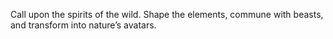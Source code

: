 Call upon the spirits of the wild. Shape the elements, commune with beasts, and transform into nature’s avatars.
